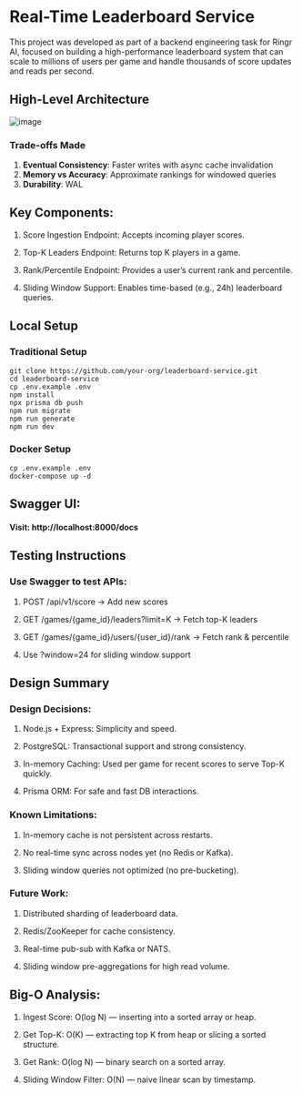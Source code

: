 # Real-Time Leaderboard Service

This project was developed as part of a backend engineering task for Ringr AI, focused on building a high-performance leaderboard system that can scale to millions of users per game and handle thousands of score updates and reads per second.

## High-Level Architecture

![image](https://github.com/user-attachments/assets/303411b2-f07c-42d2-ae63-6afd6d42395f)


### Trade-offs Made
1. **Eventual Consistency**: Faster writes with async cache invalidation
2. **Memory vs Accuracy**: Approximate rankings for windowed queries
3. **Durability**: WAL

## Key Components:

1. Score Ingestion Endpoint: Accepts incoming player scores.

2. Top-K Leaders Endpoint: Returns top K players in a game.

3. Rank/Percentile Endpoint: Provides a user’s current rank and percentile.

4. Sliding Window Support: Enables time-based (e.g., 24h) leaderboard queries.


## Local Setup
### Traditional Setup
```
git clone https://github.com/your-org/leaderboard-service.git
cd leaderboard-service
cp .env.example .env
npm install
npx prisma db push
npm run migrate
npm run generate
npm run dev
```

### Docker Setup
```
cp .env.example .env
docker-compose up -d
```

## Swagger UI:
#### Visit: http://localhost:8000/docs

## Testing Instructions

### Use Swagger to test APIs:

1. POST /api/v1/score → Add new scores

2. GET /games/{game_id}/leaders?limit=K → Fetch top-K leaders

3. GET /games/{game_id}/users/{user_id}/rank → Fetch rank & percentile

4. Use ?window=24 for sliding window support

## Design Summary

### Design Decisions:

1. Node.js + Express: Simplicity and speed.

2. PostgreSQL: Transactional support and strong consistency.

3. In-memory Caching: Used per game for recent scores to serve Top-K quickly.

4. Prisma ORM: For safe and fast DB interactions.

### Known Limitations:

1. In-memory cache is not persistent across restarts.

2. No real-time sync across nodes yet (no Redis or Kafka).

3. Sliding window queries not optimized (no pre-bucketing).

### Future Work:

1. Distributed sharding of leaderboard data.

2. Redis/ZooKeeper for cache consistency.

3. Real-time pub-sub with Kafka or NATS.

4. Sliding window pre-aggregations for high read volume.

## Big-O Analysis:
1. Ingest Score: O(log N) — inserting into a sorted array or heap.

2. Get Top-K: O(K) — extracting top K from heap or slicing a sorted structure.

3. Get Rank: O(log N) — binary search on a sorted array.

4. Sliding Window Filter: O(N) — naive linear scan by timestamp.
